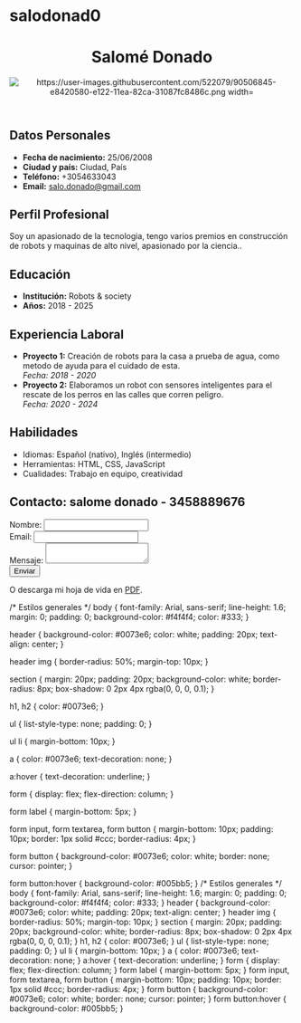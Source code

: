 # salodonad0
<!DOCTYPE html>
<html lang="es">
<head>
  <meta charset="UTF-8">
  <meta name="viewport" content="width=device-width, initial-scale=1.0">
  <title>Mi Hoja de Vida</title>
  <link rel="stylesheet" href="styles.css">
</head>
<body>
  <!-- Encabezado -->
  <header>
    <h1>Salomé Donado</h1>
    <img src="avatar.jpg" alt="https://user-images.githubusercontent.com/522079/90506845-e8420580-e122-11ea-82ca-31087fc8486c.png width="100">
  </header> 
  <!-- Datos Personales -->
  <section id="datos-personales">
    <h2>Datos Personales</h2>
    <ul>
      <li><strong>Fecha de nacimiento:</strong> 25/06/2008</li>
      <li><strong>Ciudad y país:</strong> Ciudad, País</li>
      <li><strong>Teléfono:</strong> +3054633043</li>
      <li><strong>Email:</strong> <a href="@salo.donado@gmail.com">salo.donado@gmail.com</a></li>
    </ul>
  </section>

  <!-- Perfil Profesional -->
  <section id="perfil">
    <h2>Perfil Profesional</h2>
    <p>Soy un apasionado de la tecnologia, tengo varios premios en construcción de robots y maquinas de alto nivel, apasionado por la ciencia..</p>
  </section>

  <!-- Educación -->
  <section id="educacion">
    <h2>Educación</h2>
    <ul>
      <li><strong>Institución:</strong> Robots & society</li>
      <li><strong>Años:</strong> 2018 - 2025</li>
    </ul>
  </section>

  <!-- Experiencia Laboral -->
  <section id="experiencia">
    <h2>Experiencia Laboral</h2>
    <ul>
      <li>
        <strong>Proyecto 1:</strong> Creación de robots para la  casa a prueba de agua, como metodo de ayuda para el cuidado de esta.
        <br><em>Fecha: 2018 - 2020</em>
      </li>
      <li>
        <strong>Proyecto 2:</strong> Elaboramos un robot con sensores inteligentes para el rescate de los perros en las calles que corren peligro.
        <br><em>Fecha: 2020 - 2024</em>
      </li>
    </ul>
  </section>

  <!-- Habilidades -->
  <section id="habilidades">
    <h2>Habilidades</h2>
    <ul>
      <li>Idiomas: Español (nativo), Inglés (intermedio)</li>
      <li>Herramientas: HTML, CSS, JavaScript</li>
      <li>Cualidades: Trabajo en equipo, creatividad</li>
    </ul>
  </section>

  <!-- Contacto -->
  <section id="contacto">
    <h2>Contacto: salome donado - 3458889676</h2>
    <form action="#" method="post">
      <label for="nombre">Nombre:</label>
      <input type="text" id="nombre" name="nombre" required>
      <br>
      <label for="email">Email:</label>
      <input type="email" id="email" name="salo.donado@gmail.com" required>
      <br>
      <label for="mensaje">Mensaje:</label>
      <textarea id="mensaje" name="mensaje" required></textarea>
      <br>
      <button type="submit">Enviar</button>
    </form>
    <p>O descarga mi hoja de vida en <a href="hoja-de-vida.pdf" download>PDF</a>.</p>
  </section>
</body>
</html>

/* Estilos generales */
body {
  font-family: Arial, sans-serif;
  line-height: 1.6;
  margin: 0;
  padding: 0;
  background-color: #f4f4f4;
  color: #333;
}

header {
  background-color: #0073e6;
  color: white;
  padding: 20px;
  text-align: center;
}

header img {
  border-radius: 50%;
  margin-top: 10px;
}

section {
  margin: 20px;
  padding: 20px;
  background-color: white;
  border-radius: 8px;
  box-shadow: 0 2px 4px rgba(0, 0, 0, 0.1);
}

h1, h2 {
  color: #0073e6;
}

ul {
  list-style-type: none;
  padding: 0;
}

ul li {
  margin-bottom: 10px;
}

a {
  color: #0073e6;
  text-decoration: none;
}

a:hover {
  text-decoration: underline;
}

form {
  display: flex;
  flex-direction: column;
}

form label {
  margin-bottom: 5px;
}

form input, form textarea, form button {
  margin-bottom: 10px;
  padding: 10px;
  border: 1px solid #ccc;
  border-radius: 4px;
}

form button {
  background-color: #0073e6;
  color: white;
  border: none;
  cursor: pointer;
}

form button:hover {
  background-color: #005bb5;
}
/* Estilos generales */ body { font-family: Arial, sans-serif; line-height: 1.6; margin: 0; padding: 0; background-color: #f4f4f4; color: #333; } header { background-color: #0073e6; color: white; padding: 20px; text-align: center; } header img { border-radius: 50%; margin-top: 10px; } section { margin: 20px; padding: 20px; background-color: white; border-radius: 8px; box-shadow: 0 2px 4px rgba(0, 0, 0, 0.1); } h1, h2 { color: #0073e6; } ul { list-style-type: none; padding: 0; } ul li { margin-bottom: 10px; } a { color: #0073e6; text-decoration: none; } a:hover { text-decoration: underline; } form { display: flex; flex-direction: column; } form label { margin-bottom: 5px; } form input, form textarea, form button { margin-bottom: 10px; padding: 10px; border: 1px solid #ccc; border-radius: 4px; } form button { background-color: #0073e6; color: white; border: none; cursor: pointer; } form button:hover { background-color: #005bb5; }
